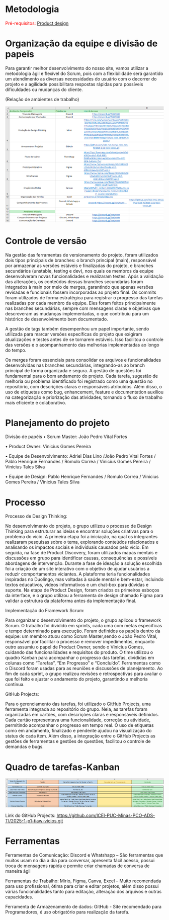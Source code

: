 
# Metodologia

<span style="color:red">Pré-requisitos: <a href="03-Product-design.md"> Product design</a></span>

# Organização da equipe e divisão de papeis

Para garantir melhor desenvolvimento do nosso site, vamos utilizar a metodologia ágil e flexível do Scrum, pois com a flexibilidade será garantido um atendimento as diversas necessidades do usuário com o decorrer do projeto e a agilidade possibilitara respostas rápidas para possíveis dificuldades ou mudanças do cliente.

(Relação de ambientes de trabalho)


![image](images/ambiente-ferramentas.png)

 

# Controle de versão

Na gestão das ferramentas de versionamento do projeto, foram utilizados dois tipos principais de branches: o branch principal (main), responsável por armazenar as versões estáveis e finalizadas do projeto, e branches secundários (unstable, testing e dev), nos quais os membros da equipe desenvolveram novas funcionalidades e realizaram testes. Após a validação das alterações, os conteúdos dessas branches secundárias foram integrados à main por meio de merges, garantindo que apenas versões revisadas e funcionais fossem incorporadas ao projeto final.
Os commits foram utilizados de forma estratégica para registrar o progresso das tarefas realizadas por cada membro da equipe. Eles foram feitos principalmente nas branches secundárias, sempre com mensagens claras e objetivas que descreveram as mudanças implementadas, o que contribuiu para um histórico de desenvolvimento bem documentado.

A gestão de tags também desempenhou um papel importante, sendo utilizada para marcar versões específicas do projeto que exigiram atualizações e testes antes de se tornarem estáveis. Isso facilitou o controle das versões e o acompanhamento das melhorias implementadas ao longo do tempo.

Os merges foram essenciais para consolidar os arquivos e funcionalidades desenvolvidas nas branches secundárias, integrando-as ao branch principal de forma organizada e segura.
A gestão de questões foi fundamental para o bom andamento do projeto. Cada tarefa, sugestão de melhoria ou problema identificado foi registrado como uma questão no repositório, com descrições claras e responsáveis atribuídos. Além disso, o uso de etiquetas como bug, enhancement, feature e documentation auxiliou na categorização e priorização das atividades, tornando o fluxo de trabalho mais eficiente e colaborativo.

# Planejamento do projeto


Divisão de papéis
•	Scrum Master: João Pedro Vital Fortes 

•	Product Owner: Vinicius Gomes Pereira

•	Equipe de Desenvolvimento:  Adriel Dias Lino /João Pedro Vital Fortes / Pablo Henrique Fernandes / Romulo Correa / Vinicius Gomes Pereira / Vinicius Tales Silva   

•	Equipe de Design: Pablo Henrique Fernandes / Romulo Correa / Vinicius Gomes Pereira / Vinicius Tales Silva

# Processo


Processo de Design Thinking:

No desenvolvimento do projeto, o grupo utilizou o processo de Design Thinking para estruturar as ideias e encontrar soluções criativas para o problema do vício. A primeira etapa foi a iniciação, na qual os integrantes realizaram pesquisas sobre o tema, explorando conteúdos relacionados e analisando os impactos sociais e individuais causados pelo vício. Em seguida, na fase de Product Discovery, foram utilizados mapas mentais e discussões em grupo para identificar causas, consequências e possíveis abordagens de intervenção.
Durante a fase de ideação a solução escolhida foi a criação de um site interativo com o objetivo de ajudar usuários a reduzir comportamentos viciantes. A plataforma teria funcionalidades inspiradas no Duolingo, mas voltadas à saúde mental e bem-estar, incluindo textos educativos, vídeos informativos e um chat-box para dúvidas e suporte. Na etapa de Product Design, foram criados os primeiros esboços da interface, e o grupo utilizou a ferramenta de design chamado Figma para validar a estrutura da plataforma antes da implementação final.


Implementação do Framework Scrum:

Para organizar o desenvolvimento do projeto, o grupo aplicou o framework Scrum. O trabalho foi dividido em sprints, cada uma com metas específicas e tempo determinado para execução. Foram definidos os papéis dentro da equipe: um membro atuou como Scrum Master,sendo o João Pedro Vital, responsável por facilitar o processo e remover impedimentos, enquanto outro assumiu o papel de Product Owner, sendo o Vinicius Gomes, cuidando das funcionalidades e requisitos do produto.
O time utilizou o quadro Kanban para acompanhar o progresso das tarefas, divididas em colunas como “Tarefas”, “Em Progresso” e “Concluído”. Ferramentas como o Discord foram usadas para as reuniões e discussões de planejamento. Ao fim de cada sprint, o grupo realizou revisões e retrospectivas para avaliar o que foi feito e ajustar o andamento do projeto, garantindo a melhoria contínua.


GitHub Projects: 

Para o gerenciamento das tarefas, foi utilizado o GitHub Projects, uma ferramenta integrada ao repositório do grupo. Nela, as tarefas foram organizadas em cartões, com descrições claras e responsáveis definidos. Cada cartão representava uma funcionalidade, correção ou atividade, permitindo acompanhar o progresso em tempo real. O uso de etiquetas como em andamento, finalizado e pendente ajudou na visualização do status de cada item.
Além disso, a integração entre o GitHub Projects as gestões de ferramentas e gestões de questões, facilitou o controle de demandas e bugs.


# Quadro de tarefas-Kanban


![image](images/kanbam.png)



Link do GitHub Projects: 
https://github.com/ICEI-PUC-Minas-PCO-ADS-TI/2025-1-p1-tiaw-vicios.git

# Ferramentas

Ferramentas de Comunicação: Discord e Whatshapp – São ferramentas que muitos usam no dia a dia para conversar, apresenta fácil acesso, possui troca de mensagens rápida e permite criar chamadas de conversa de maneira ágil

Ferramentas de Trabalho: Mirio, Figma, Canva, Excel – Muito recomendada para uso profissional, ótima para criar e editar projetos, além disso possui várias funcionalidades tanto para editação, alteração dos arquivos e outras capacidades. 

Ferramenta de Armazenamento de dados: GitHub -  Site recomendado para Programadores, é uso obrigatório para realização da tarefa.  

